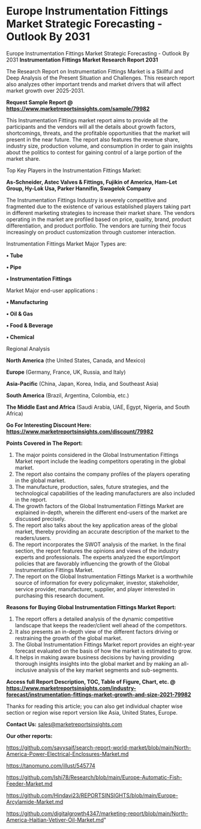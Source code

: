 # Europe Instrumentation Fittings Market Strategic Forecasting - Outlook By 2031
Europe Instrumentation Fittings Market Strategic Forecasting - Outlook By 2031
<strong>Instrumentation Fittings Market Research Report 2031</strong>

The Research Report on Instrumentation Fittings Market is a Skillful and Deep Analysis of the Present Situation and Challenges. This research report also analyzes other important trends and market drivers that will affect market growth over 2025-2031.

<strong>Request Sample Report @ <a href=https://www.marketreportsinsights.com/sample/79982>https://www.marketreportsinsights.com/sample/79982</a></strong>

This Instrumentation Fittings market report aims to provide all the participants and the vendors will all the details about growth factors, shortcomings, threats, and the profitable opportunities that the market will present in the near future. The report also features the revenue share, industry size, production volume, and consumption in order to gain insights about the politics to contest for gaining control of a large portion of the market share.

Top Key Players in the Instrumentation Fittings Market:

<strong>As-Schneider, Astec Valves & Fittings, Fujikin of America, Ham-Let Group, Hy-Lok Usa, Parker Hannifin, Swagelok Company</strong>

The Instrumentation Fittings Industry is severely competitive and fragmented due to the existence of various established players taking part in different marketing strategies to increase their market share. The vendors operating in the market are profiled based on price, quality, brand, product differentiation, and product portfolio. The vendors are turning their focus increasingly on product customization through customer interaction.

Instrumentation Fittings Market Major Types are:

<strong>• Tube

• Pipe

• Instrumentation Fittings</strong>

Market Major end-user applications :

<strong>• Manufacturing

• Oil & Gas

• Food & Beverage

• Chemical</strong>

Regional Analysis

</u><strong><b>North America</b></strong> (the United States, Canada, and Mexico)

<strong><b>Europe </b></strong>(Germany, France, UK, Russia, and Italy)

<strong><b>Asia-Pacific</b></strong> (China, Japan, Korea, India, and Southeast Asia)

<strong><b>South America</b></strong> (Brazil, Argentina, Colombia, etc.)

<strong><b>The Middle East and Africa</b></strong> (Saudi Arabia, UAE, Egypt, Nigeria, and South Africa)

<strong>Go For Interesting Discount Here: <a href=https://www.marketreportsinsights.com/discount/79982>https://www.marketreportsinsights.com/discount/79982</a></strong>

<strong>Points Covered in The Report:</strong>
<ol>
  <li>The major points considered in the Global Instrumentation Fittings Market report include the leading competitors operating in the global market.</li>
  <li>The report also contains the company profiles of the players operating in the global market.</li>
  <li>The manufacture, production, sales, future strategies, and the technological capabilities of the leading manufacturers are also included in the report.</li>
  <li>The growth factors of the Global Instrumentation Fittings Market are explained in-depth, wherein the different end-users of the market are discussed precisely.</li>
  <li>The report also talks about the key application areas of the global market, thereby providing an accurate description of the market to the readers/users.</li>
  <li>The report incorporates the SWOT analysis of the market. In the final section, the report features the opinions and views of the industry experts and professionals. The experts analyzed the export/import policies that are favorably influencing the growth of the Global Instrumentation Fittings Market.</li>
  <li>The report on the Global Instrumentation Fittings Market is a worthwhile source of information for every policymaker, investor, stakeholder, service provider, manufacturer, supplier, and player interested in purchasing this research document.</li>
</ol>
<strong>Reasons for Buying Global Instrumentation Fittings Market Report:</strong>

<ol>
  <li>The report offers a detailed analysis of the dynamic competitive landscape that keeps the reader/client well ahead of the competitors.</li>
  <li>It also presents an in-depth view of the different factors driving or restraining the growth of the global market.</li>
  <li>The Global Instrumentation Fittings Market report provides an eight-year forecast evaluated on the basis of how the market is estimated to grow.</li>
  <li>It helps in making aware business decisions by having providing thorough insights insights into the global market and by making an all-inclusive analysis of the key market segments and sub-segments.</li>
</ol>
<strong>Access full Report Description, TOC, Table of Figure, Chart, etc. @ <a href=https://www.marketreportsinsights.com/industry-forecast/instrumentation-fittings-market-growth-and-size-2021-79982>https://www.marketreportsinsights.com/industry-forecast/instrumentation-fittings-market-growth-and-size-2021-79982</a></strong>


Thanks for reading this article; you can also get individual chapter wise section or region wise report version like Asia, United States, Europe.

<strong>Contact Us:</strong>
sales@marketreportsinsights.com

<strong>Our other reports:</strong>

<a href=https://github.com/sayysaif/search-report-world-market/blob/main/North-America-Power-Electrical-Enclosures-Market.md>https://github.com/sayysaif/search-report-world-market/blob/main/North-America-Power-Electrical-Enclosures-Market.md</a>

<a href=https://tanomuno.com/illust/545774>https://tanomuno.com/illust/545774</a>

<a href=https://github.com/Ishi78/Research/blob/main/Europe-Automatic-Fish-Feeder-Market.md>https://github.com/Ishi78/Research/blob/main/Europe-Automatic-Fish-Feeder-Market.md</a>

<a href=https://github.com/Hindavi23/REPORTSINSIGHTS/blob/main/Europe-Arcylamide-Market.md>https://github.com/Hindavi23/REPORTSINSIGHTS/blob/main/Europe-Arcylamide-Market.md</a>

<a href=https://github.com/digitalgrowth4347/marketing-report/blob/main/North-America-Haitian-Vetiver-Oil-Market.md>https://github.com/digitalgrowth4347/marketing-report/blob/main/North-America-Haitian-Vetiver-Oil-Market.md</a>"
